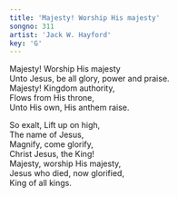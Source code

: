 ```yaml
---
title: 'Majesty! Worship His majesty'
songno: 311
artist: 'Jack W. Hayford'
key: 'G'
---
```

Majesty! Worship His majesty  
Unto Jesus, be all glory, power and praise.  
Majesty! Kingdom authority,  
Flows from His throne,  
Unto His own, His anthem raise.  
  
So exalt, Lift up on high,  
The name of Jesus,  
Magnify, come glorify,  
Christ Jesus, the King!  
Majesty, worship His majesty,  
Jesus who died, now glorified,  
King of all kings.  
